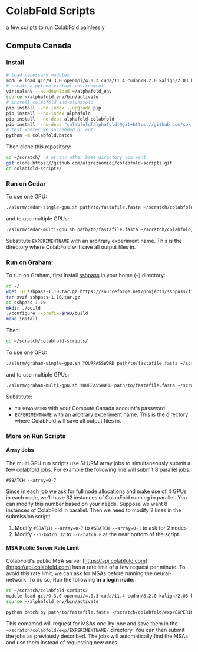 # ColabFold Scripts
a few scripts to run ColabFold painlessly

## Compute Canada
### Install
```bash
# load necessary modules
module load gcc/9.3.0 openmpi/4.0.3 cuda/11.4 cudnn/8.2.0 kalign/2.03 hmmer/3.2.1 openmm-alphafold/7.5.1 hh-suite/3.3.0 python/3.8 mmseqs2
# create a python virtual environment
virtualenv --no-download ~/alphafold_env
source ~/alphafold_env/bin/activate
# install colabfold and alphafold
pip install --no-index --upgrade pip
pip install --no-index alphafold
pip install --no-deps alphafold-colabfold
pip install --no-deps "colabfold[alphafold]@git+https://github.com/sokrypton/ColabFold" appdirs py3Dmol tqdm
# test wheter we succeeded or not
python -m colabfold.batch
```

Then clone this repository:
```bash
cd ~/scratch/  # or any other base directory you want
git clone https://github.com/alirezaomidi/colabfold-scripts.git
cd colabfold-scripts/
```

### Run on Cedar
To use one GPU:
```bash
./slurm/cedar-single-gpu.sh path/to/fastafile.fasta ~/scratch/colabfold/exp/EXPERIMENTNAME
```
and to use multiple GPUs:
```bash
./slurm/cedar-multi-gpu.sh path/to/fastafile.fasta ~/scratch/colabfold/exp/EXPERIMENTNAME
```

Substitute `EXPERIMENTNAME` with an arbitrary experiment name. This is the directory where ColabFold will save all output files in.

### Run on Graham:
To run on Graham, first install [sshpass](https://sourceforge.net/projects/sshpass/) in your home (`~`) directory:
```bash
cd ~/
wget -O sshpass-1.10.tar.gz https://sourceforge.net/projects/sshpass/files/sshpass/1.10/sshpass-1.10.tar.gz/download
tar xvzf sshpass-1.10.tar.gz
cd sshpass-1.10
mkdir ./build
./configure --prefix=$PWD/build
make install
```

Then:
```bash
cd ~/scratch/colabfold-scripts/
```
To use one GPU:
```bash
./slurm/graham-single-gpu.sh YOURPASSWORD path/to/fastafile.fasta ~/scratch/colabfold/exp/EXPERIMENTNAME
```
and to use multiple GPUs:
```bash
./slurm/graham-multi-gpu.sh YOURPASSWORD path/to/fastafile.fasta ~/scratch/colabfold/exp/EXPERIMENTNAME
```

Substitute:
- `YOURPASSWORD` with your Compute Canada account's password
- `EXPERIMENTNAME` with an arbitrary experiment name. This is the directory where ColabFold will save all output files in.

### More on Run Scripts
#### Array Jobs
The multi GPU run scripts use SLURM array jobs to simultaneously submit a few colabfold jobs. For example the following line will submit 8 parallel jobs:
```
#SBATCH --array=0-7
```
Since in each job we ask for full node allocations and make use of 4 GPUs in each node, we'll have 32 instances of ColabFold running in parallel. You can modify this number based on your needs. Suppose we want 8 instances of ColabFold in parallel. Then we need to modify 2 lines in the submission script:

1. Modify `#SBATCH --array=0-7` to `#SBATCH --array=0-1` to ask for 2 nodes
2. Modify `--n-batch 32` to `--n-batch 8` at the near bottom of the script.

#### MSA Public Server Rate Limit
ColabFold's public MSA server [https://api.colabfold.com](https://api.colabfold.com) has a rate limit of a few request per minute. To avoid this rate limit, we can ask for MSAs before running the neural-network. To do so, Run the following **in a login node**:
```bash
cd ~/scratch/colabfold-scripts/
module load gcc/9.3.0 openmpi/4.0.3 cuda/11.4 cudnn/8.2.0 kalign/2.03 hmmer/3.2.1 openmm-alphafold/7.5.1 hh-suite/3.3.0 python/3.8 mmseqs2
source ~/alphafold_env/bin/activate

python batch.py path/to/fastafile.fasta ~/scratch/colabfold/exp/EXPERIMENTNAME --only-msa
```
This comamnd will request for MSAs one-by-one and save them in the `~/scratch/colabfold/exp/EXPERIMENTNAME/` directory. You can then submit the jobs as previously described. The jobs will automatically find the MSAs and use them instead of requesting new ones.